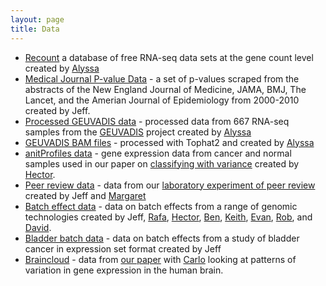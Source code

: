 ```yaml
---
layout: page
title: Data
---
```


* [Recount](http://bowtie-bio.sourceforge.net/recount/) a database of free RNA-seq data sets at the gene count level created by [Alyssa](http://alyssafrazee.com/)
* [Medical Journal P-value Data](https://github.com/jtleek/swfdr/blob/master/pvalueData.rda) - a set of p-values scraped from the abstracts of the New England Journal of Medicine, JAMA, BMJ, The Lancet, and the Amerian Journal of Epidemiology from 2000-2010 created by Jeff. 
* [Processed GEUVADIS data](https://www.dropbox.com/s/kp5th9hgkq8ckom/geuvadisbg.rda) - processed data from 667 RNA-seq samples from the [GEUVADIS](http://www.geuvadis.org/) project created by [Alyssa](http://alyssafrazee.com/)
* [GEUVADIS BAM files](http://www.ebi.ac.uk/arrayexpress/experiments/E-GEUV-6/) - processed with Tophat2 and created by [Alyssa](http://alyssafrazee.com/)
* [anitProfiles data](http://bioconductor.org/packages/release/bioc/html/antiProfiles.html) - gene expression data from cancer and normal samples used in our paper on [classifying with variance](http://www.biomedcentral.com/1471-2105/13/272) created by [Hector](http://www.cbcb.umd.edu/~hcorrada/).
* [Peer review data](http://www.biostat.jhsph.edu/~jleek/peerreview) - data from our [laboratory experiment of peer review](?) created by Jeff and [Margaret](http://www.biostat.jhsph.edu/~mtaub/About.html)
* [Batch effect data](http://rafalab.jhsph.edu/batch/) - data on batch effects from a range of genomic technologies created by Jeff, [Rafa](http://rafalab.dfci.harvard.edu/), [Hector](http://www.cbcb.umd.edu/~hcorrada/), [Ben](http://www.langmead-lab.org/), [Keith](http://odin.mdacc.tmc.edu/~kabaggerly/), [Evan](http://jlab.bu.edu/), [Rob](http://rscharpf.github.io/index.html), and [David](http://www.linkedin.com/pub/david-simcha/42/425/788).
* [Bladder batch data](http://www.bioconductor.org/packages/devel/data/experiment/html/bladderbatch.html) - data on batch effects from a study of bladder cancer in expression set format created by Jeff
* [Braincloud](http://braincloud.jhmi.edu) - data from [our paper](http://www.nature.com/nature/journal/v478/n7370/full/nature10524.html) with [Carlo](http://libd.org/contact/staff-directory/26-carlo-colantuoni) looking at patterns of variation in gene expression in the human brain.
